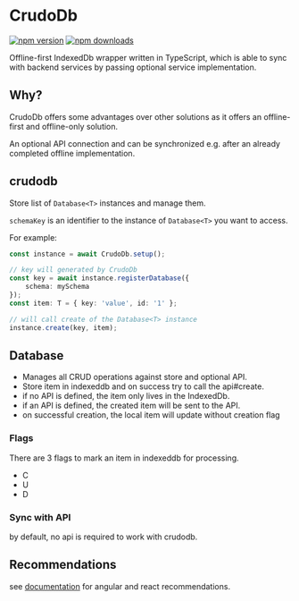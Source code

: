 # CrudoDb

[![npm version](https://badgen.net/npm/v/crudodb)](https://badge.fury.io/js/crudodb) [![npm downloads](https://badgen.net/npm/dt/crudodb)](https://badgen.net/npm/dt/crudodb)


Offline-first IndexedDb wrapper written in TypeScript, which is able to sync with backend services by passing optional service implementation.

## Why?

CrudoDb offers some advantages over other solutions as it offers an offline-first and offline-only solution.

An optional API connection and can be synchronized e.g. after an already completed offline implementation.

## crudodb

Store list of `Database<T>` instances and manage them.

`schemaKey` is an identifier to the instance of `Database<T>` you want to access.

For example:

```typescript
const instance = await CrudoDb.setup();

// key will generated by CrudoDb
const key = await instance.registerDatabase({
    schema: mySchema
});
const item: T = { key: 'value', id: '1' };

// will call create of the Database<T> instance
instance.create(key, item);
```

## Database

* Manages all CRUD operations against store and optional API.
* Store item in indexeddb and on success try to call the api#create.
* if no API is defined, the item only lives in the IndexedDb.
* if an API is defined, the created item will be sent to the API.
* on successful creation, the local item will update without creation flag

### Flags

There are 3 flags to mark an item in indexeddb for processing.

+ C
+ U
+ D

### Sync with API

by default, no api is required to work with crudodb.



## Recommendations

see [documentation](docs) for angular and react recommendations.
